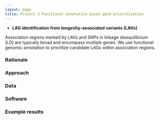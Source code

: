 ```yaml
---
layout: page
title: Project 2 Functional annotation based gene prioritization
---
```



* **LAG identification from longevity-associated variants (LAVs)**

Association regions marked by LAVs and SNPs in linkage disequilibrium (LD) are typically broad and encompass multiple genes. We use functional genomic annotation to prioritize candidate LAGs within association regions. 

### Rationale

### Approach

### Data

### Software

### Example results




